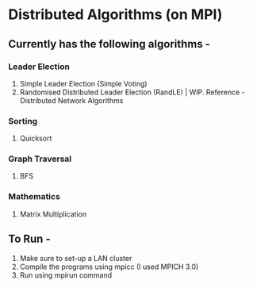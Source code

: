 # Distributed Algorithms (on MPI)

## Currently has the following algorithms - 
### Leader Election
1. Simple Leader Election (Simple Voting)
2. Randomised Distributed Leader Election (RandLE) | WIP. Reference -  Distributed Network Algorithms

### Sorting
1. Quicksort

### Graph Traversal
1. BFS

### Mathematics
1. Matrix Multiplication


## To Run -
1. Make sure to set-up a LAN cluster
2. Compile the programs using mpicc (I used MPICH 3.0)
3. Run using mpirun command

